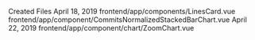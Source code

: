 Created Files
April 18, 2019
frontend/app/components/LinesCard.vue
frontend/app/component/CommitsNormalizedStackedBarChart.vue
April 22, 2019
frontend/app/component/chart/ZoomChart.vue
